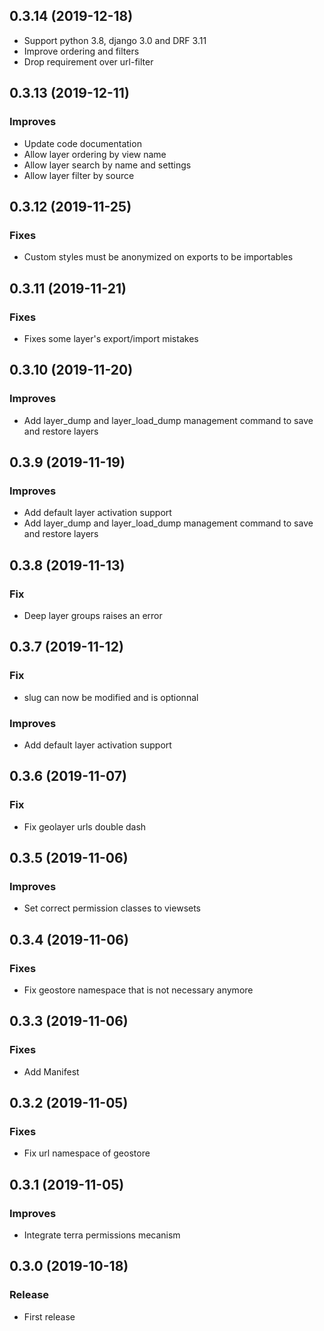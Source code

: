 0.3.14     (2019-12-18)
-----------------------

* Support python 3.8, django 3.0 and DRF 3.11
* Improve ordering and filters
* Drop requirement over url-filter


0.3.13      (2019-12-11)
-----------------------

### Improves

* Update code documentation
* Allow layer ordering by view name
* Allow layer search by name and settings
* Allow layer filter by source

0.3.12      (2019-11-25)
-----------------------

### Fixes

* Custom styles must be anonymized on exports to be importables

0.3.11      (2019-11-21)
-----------------------

### Fixes

* Fixes some layer's export/import mistakes

0.3.10      (2019-11-20)
-----------------------

### Improves

* Add layer_dump and layer_load_dump management command to save and restore layers

0.3.9      (2019-11-19)
-----------------------

### Improves

* Add default layer activation support
* Add layer_dump and layer_load_dump management command to save and restore layers

0.3.8      (2019-11-13)
-----------------------

### Fix

* Deep layer groups raises an error

0.3.7      (2019-11-12)
-----------------------

### Fix

* slug can now be modified and is optionnal

### Improves

* Add default layer activation support

0.3.6      (2019-11-07)
-----------------------

### Fix

* Fix geolayer urls double dash

0.3.5      (2019-11-06)
-----------------------

### Improves

* Set correct permission classes to viewsets

0.3.4      (2019-11-06)
-----------------------

### Fixes

* Fix geostore namespace that is not necessary anymore

0.3.3      (2019-11-06)
-----------------------

### Fixes

* Add Manifest

0.3.2      (2019-11-05)
-----------------------

### Fixes

* Fix url namespace of geostore

0.3.1      (2019-11-05)
-----------------------

### Improves

* Integrate terra permissions mecanism

0.3.0      (2019-10-18)
-----------------------

### Release

* First release
